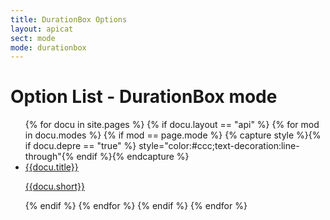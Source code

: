 ```yaml
---
title: DurationBox Options
layout: apicat
sect: mode
mode: durationbox
---
```


# Option List - DurationBox mode

<ul data-role="listview" data-inset="true">
	{% for docu in site.pages %}
	{% if docu.layout == "api" %}
		{% for mod in docu.modes %}
			{% if mod == page.mode %}
			{% capture style %}{% if docu.depre == "true" %} style="color:#ccc;text-decoration:line-through"{% endif %}{% endcapture %}
			<li><a href="{{site.basesite}}{{docu.url | remove_first: "/" }}"><h2{{style}}>{{docu.title}}</h2><p>{{docu.short}}</p></a></li>
			{% endif %}
		{% endfor %}
	{% endif %}
	{% endfor %}
</ul>
